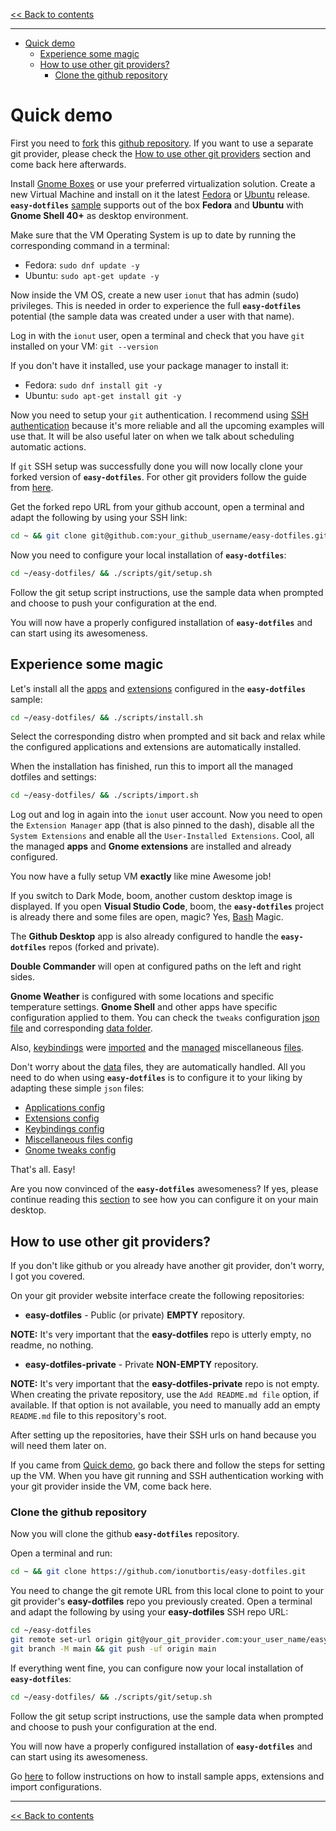 <!-- start header -->

[<< Back to contents][contents doc url]

---

<!-- end header -->

<!-- start TOC -->

- [Quick demo](#quick-demo)
  - [Experience some magic](#experience-some-magic)
  - [How to use other git providers?](#how-to-use-other-git-providers)
    - [Clone the github repository](#clone-the-github-repository)

<!-- end TOC -->

# Quick demo

First you need to [fork](https://docs.github.com/en/get-started/quickstart/fork-a-repo) this [github repository](https://github.com/ionutbortis/easy-dotfiles). If you want to use a separate git provider, please check the [How to use other git providers](#how-to-use-other-git-providers) section and come back here afterwards.

Install [Gnome Boxes](https://flathub.org/apps/details/org.gnome.Boxes) or use your preferred virtualization solution. Create a new Virtual Machine and install on it the latest [Fedora](https://getfedora.org/en/workstation/download/) or [Ubuntu](https://ubuntu.com/download) release. **`easy-dotfiles`** [sample][sample folder] supports out of the box **Fedora** and **Ubuntu** with **Gnome Shell 40+** as desktop environment.

Make sure that the VM Operating System is up to date by running the corresponding command in a terminal:

- Fedora: `sudo dnf update -y`
- Ubuntu: `sudo apt-get update -y`

Now inside the VM OS, create a new user `ionut` that has admin (sudo) privileges. This is needed in order to experience the full **`easy-dotfiles`** potential (the sample data was created under a user with that name).

Log in with the `ionut` user, open a terminal and check that you have `git` installed on your VM: `git --version`

If you don't have it installed, use your package manager to install it:

- Fedora: `sudo dnf install git -y`
- Ubuntu: `sudo apt-get install git -y`

Now you need to setup your `git` authentication. I recommend using [SSH authentication](https://docs.github.com/en/authentication/connecting-to-github-with-ssh) because it's more reliable and all the upcoming examples will use that. It will be also useful later on when we talk about scheduling automatic actions.

If `git` SSH setup was successfully done you will now locally clone your forked version of **`easy-dotfiles`**. For other git providers follow the guide from [here](#clone-the-github-repository).

Get the forked repo URL from your github account, open a terminal and adapt the following by using your SSH link:

```sh
cd ~ && git clone git@github.com:your_github_username/easy-dotfiles.git
```

Now you need to configure your local installation of **`easy-dotfiles`**:

```sh
cd ~/easy-dotfiles/ && ./scripts/git/setup.sh
```

Follow the git setup script instructions, use the sample data when prompted and choose to push your configuration at the end.

You will now have a properly configured installation of **`easy-dotfiles`** and can start using its awesomeness.

## Experience some magic

Let's install all the [apps][apps config json] and [extensions][extensions config json] configured in the **`easy-dotfiles`** sample:

```sh
cd ~/easy-dotfiles/ && ./scripts/install.sh
```

Select the corresponding distro when prompted and sit back and relax  while the configured applications and extensions are automatically installed.

When the installation has finished, run this to import all the managed dotfiles and settings:

```sh
cd ~/easy-dotfiles/ && ./scripts/import.sh
```

Log out and log in again into the `ionut` user account. Now you need to open the `Extension Manager` app (that is also pinned to the dash), disable all the `System Extensions` and enable all the `User-Installed Extensions`. Cool, all the managed **apps** and **Gnome extensions** are installed and already configured.

You now have a fully setup VM **exactly** like mine  Awesome job!

If you switch to Dark Mode, boom, another custom desktop image is displayed. If you open **Visual Studio Code**, boom, the **`easy-dotfiles`** project is already there and some files are open, magic? Yes, [Bash](<https://en.wikipedia.org/wiki/Bash_(Unix_shell)>) Magic.

The **Github Desktop** app is also already configured to handle the **`easy-dotfiles`** repos (forked and private).

**Double Commander** will open at configured paths on the left and right sides.

**Gnome Weather** is configured with some locations and specific temperature settings. **Gnome Shell** and other apps have specific configuration applied to them. You can check the `tweaks` configuration [json file][tweaks config json] and corresponding [data folder][tweaks data folder].

Also, [keybindings][keybindings config json] were [imported][keybindings data folder] and the [managed][misc config json] miscellaneous [files][misc data folder].

Don't worry about the [data][sample data folder] files, they are automatically handled. All you need to do when using **`easy-dotfiles`** is to configure it to your liking by adapting these simple `json` files:

- [Applications config][apps config json]
- [Extensions config][extensions config json]
- [Keybindings config][keybindings config json]
- [Miscellaneous files config][misc config json]
- [Gnome tweaks config][tweaks config json]

That's all. Easy!

Are you now convinced of the **`easy-dotfiles`** awesomeness?  If yes, please continue reading this [section][main desktop setup doc url] to see how you can configure it on your main desktop.

## How to use other git providers?

If you don't like github or you already have another git provider, don't worry, I got you covered.

On your git provider website interface create the following repositories:

- **easy-dotfiles** - Public (or private) **EMPTY** repository.

**NOTE:** It's very important that the **easy-dotfiles** repo is utterly empty, no readme, no nothing.

- **easy-dotfiles-private** - Private **NON-EMPTY** repository.

**NOTE:** It's very important that the **easy-dotfiles-private** repo is not empty. When creating the private repository, use the `Add README.md file` option, if available. If that option is not available, you need to manually add an empty `README.md` file to this repository's root.

After setting up the repositories, have their SSH urls on hand because you will need them later on.

If you came from [Quick demo](#quick-demo), go back there and follow the steps for setting up the VM. When you have git running and SSH authentication working with your git provider inside the VM, come back here.

### Clone the github repository

Now you will clone the github **`easy-dotfiles`** repository.

Open a terminal and run:

```sh
cd ~ && git clone https://github.com/ionutbortis/easy-dotfiles.git
```

You need to change the git remote URL from this local clone to point to your git provider's **easy-dotfiles** repo you previously created. Open a terminal and adapt the following by using your **easy-dotfiles** SSH repo URL:

```sh
cd ~/easy-dotfiles
git remote set-url origin git@your_git_provider.com:your_user_name/easy-dotfiles.git
git branch -M main && git push -uf origin main
```

If everything went fine, you can configure now your local installation of **`easy-dotfiles`**:

```sh
cd ~/easy-dotfiles/ && ./scripts/git/setup.sh
```

Follow the git setup script instructions, use the sample data when prompted and choose to push your configuration at the end.

You will now have a properly configured installation of **`easy-dotfiles`** and can start using its awesomeness.

Go [here](#experience-some-magic) to follow instructions on how to install sample apps, extensions and import configurations.

<!-- start footer -->

---

[<< Back to contents][contents doc url]

<!-- end footer -->

<!-- start links -->

[sample folder]:../../sample
[sample config folder]:../../sample/config
[sample data folder]:../../sample/data
[sample scripts folder]:../../sample/scripts
[sample common setup script]:../../sample/scripts/common/setup.sh
[apps config json]:../../sample/config/apps/config.json
[apps data folder]:../../sample/data/apps
[extensions config json]:../../sample/config/extensions/config.json
[extensions data folder]:../../sample/data/extensions
[keybindings config json]:../../sample/config/keybindings/config.json
[keybindings data folder]:../../sample/data/keybindings
[misc config json]:../../sample/config/misc/config.json
[misc data folder]:../../sample/data/misc
[tweaks config json]:../../sample/config/tweaks/config.json
[tweaks data folder]:../../sample/data/tweaks

<!-- -->

[main scripts]:../../scripts
[install script]:../../scripts/install.sh
[export script]:../../scripts/export.sh
[import script]:../../scripts/import.sh
[remove script]:../../scripts/remove.sh
[git setup script]:../../scripts/git/setup.sh
[git push script]:../../scripts/git/push.sh
[git pull script]:../../scripts/git/pull.sh
[git reset script]:../../scripts/git/reset.sh
[anacron setup script]:../../scripts/anacron/setup.sh
[common setup script]:../../scripts/common/setup.sh
[defaults script]:../../sample/scripts/defaults.sh
[jidea install script]:../../sample/scripts/apps/jidea-install.sh
[fedora setup script]:../../sample/scripts/fedora/setup.sh
[ubuntu setup script]:../../sample/scripts/ubuntu/setup.sh

<!-- -->

[contents doc url]:./README.md
[disclaimer doc url]:./disclaimer.md#disclaimer
[quick demo doc url]:./quick-demo.md#quick-demo
[main desktop setup doc url]:./main-desktop-setup.md#main-desktop-setup
[json configuration doc url]:./json-configuration.md#json-configuration
[shell scripts doc url]:./shell-scripts.md#shell-scripts
[common setup script doc url]:./shell-scripts.md#public-commonsetupsh-script
[private common setup script doc url]:./shell-scripts.md#private-commonsetupsh-script
[distro specific setup script doc url]:./shell-scripts.md#private-distro-specific-setupsh-script
[export script doc url]:./shell-scripts.md#exportsh
[import script doc url]:./shell-scripts.md#importsh
[install script doc url]:./shell-scripts.md#installsh
[git scripts doc url]:./shell-scripts.md#git-scripts
[distro setup scripts doc url]:./shell-scripts.md#private-distro-specific-setupsh-script
[anacron setup script doc url]:./shell-scripts.md#anacron-setup
[automatic actions doc url]:./automatic-actions.md#scheduling-automatic-actions
[tips and tricks doc url]:./tips-and-tricks.md#tips--tricks

<!-- end links -->
